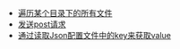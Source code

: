 * [遍历某个目录下的所有文件](代码片段记录/Scala/遍历某个目录下的所有文件.md)
* [发送post请求](代码片段记录/Scala/发送post请求.md)
* [通过读取Json配置文件中的key来获取value](代码片段记录/Scala/通过读取Json配置文件中的key来获取value.md)
